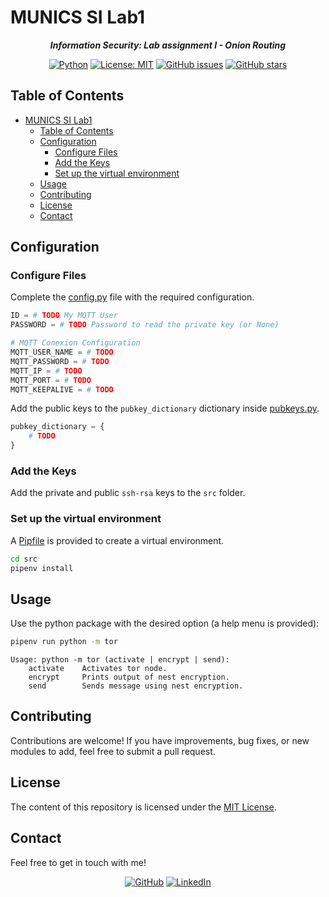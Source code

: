 # MUNICS SI Lab1

<div align="center">

***Information Security: Lab assignment I - Onion Routing***

[![Python](https://img.shields.io/badge/Python-black?logo=python&logoColor=white&labelColor=grey&color=%233776AB)](<https://www.python.org/> "Python")
[![License: MIT](<https://img.shields.io/github/license/danielfeitopin/MUNICS-SI-Lab1>)](LICENSE "License")
[![GitHub issues](https://img.shields.io/github/issues/danielfeitopin/MUNICS-SI-Lab1)](<https://github.com/danielfeitopin/MUNICS-SI-Lab1> "Issues")
[![GitHub stars](https://img.shields.io/github/stars/danielfeitopin/MUNICS-SI-Lab1)](<https://github.com/danielfeitopin/MUNICS-SI-Lab1/stargazers> "Stars")

</div>

## Table of Contents

- [MUNICS SI Lab1](#munics-si-lab1)
  - [Table of Contents](#table-of-contents)
  - [Configuration](#configuration)
    - [Configure Files](#configure-files)
    - [Add the Keys](#add-the-keys)
    - [Set up the virtual environment](#set-up-the-virtual-environment)
  - [Usage](#usage)
  - [Contributing](#contributing)
  - [License](#license)
  - [Contact](#contact)


## Configuration

### Configure Files

Complete the [config.py](<src/tor/config.py>) file with the required configuration.

```py
ID = # TODO My MQTT User
PASSWORD = # TODO Password to read the private key (or None)

# MQTT Conexion Configuration
MQTT_USER_NAME = # TODO
MQTT_PASSWORD = # TODO
MQTT_IP = # TODO
MQTT_PORT = # TODO
MQTT_KEEPALIVE = # TODO
```

Add the public keys to the `pubkey_dictionary` dictionary inside [pubkeys.py](<src/tor/pubkeys.py>).

```py
pubkey_dictionary = {
    # TODO
}
```

### Add the Keys

Add the private and public `ssh-rsa` keys to the `src` folder.

### Set up the virtual environment

A [Pipfile](<src/Pipfile>) is provided to create a virtual environment.

```sh
cd src
pipenv install
```

## Usage

Use the python package with the desired option (a help menu is provided):

```sh
pipenv run python -m tor
```

```
Usage: python -m tor (activate | encrypt | send):
    activate    Activates tor node.
    encrypt     Prints output of nest encryption.
    send        Sends message using nest encryption.
```

## Contributing

Contributions are welcome! If you have improvements, bug fixes, or new modules to add, feel free to submit a pull request.

## License

The content of this repository is licensed under the [MIT License](LICENSE).

## Contact

Feel free to get in touch with me!

<div align="center">

[![GitHub](https://img.shields.io/badge/GitHub-%23181717?style=for-the-badge&logo=github&logoColor=%23181717&color=white)](<https://github.com/danielfeitopin>)
[![LinkedIn](https://img.shields.io/badge/LinkedIn-white?style=for-the-badge&logo=linkedin&logoColor=white&color=%230A66C2)](<https://www.linkedin.com/in/danielfeitopin/>)

</div>